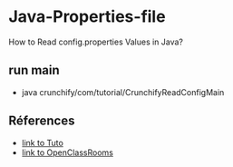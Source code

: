 # Java-Properties-file
How to Read config.properties Values in Java?

## run main
* java crunchify/com/tutorial/CrunchifyReadConfigMain

## Réferences
* [link to Tuto](https://crunchify.com/java-properties-file-how-to-read-config-properties-values-in-java/)
* [link to OpenClassRooms](https://openclassrooms.com/fr/courses/4503526-organisez-et-packagez-une-application-java-avec-apache-maven/4609040-decrivez-votre-projet)
